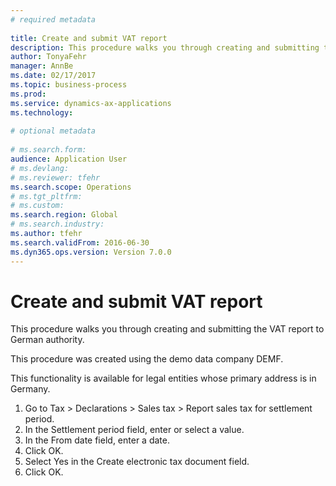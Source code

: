 ```yaml
--- 
# required metadata 
 
title: Create and submit VAT report
description: This procedure walks you through creating and submitting the VAT report to German authority.This procedure was created using the demo data company DEMF. This functionality is available for legal entities whose primary address is in Germany. 
author: TonyaFehr 
manager: AnnBe 
ms.date: 02/17/2017
ms.topic: business-process 
ms.prod:  
ms.service: dynamics-ax-applications 
ms.technology:  
 
# optional metadata 
 
# ms.search.form:   
audience: Application User 
# ms.devlang:  
# ms.reviewer: tfehr 
ms.search.scope: Operations 
# ms.tgt_pltfrm:  
# ms.custom:  
ms.search.region: Global
# ms.search.industry: 
ms.author: tfehr 
ms.search.validFrom: 2016-06-30 
ms.dyn365.ops.version: Version 7.0.0 
---
```


# Create and submit VAT report

This procedure walks you through creating and submitting the VAT report to German authority.
This procedure was created using the demo data company DEMF. 
This functionality is available for legal entities whose primary address is in Germany.


1. Go to Tax > Declarations > Sales tax > Report sales tax for settlement period.
2. In the Settlement period field, enter or select a value.
3. In the From date field, enter a date.
4. Click OK.
5. Select Yes in the Create electronic tax document field.
6. Click OK.

